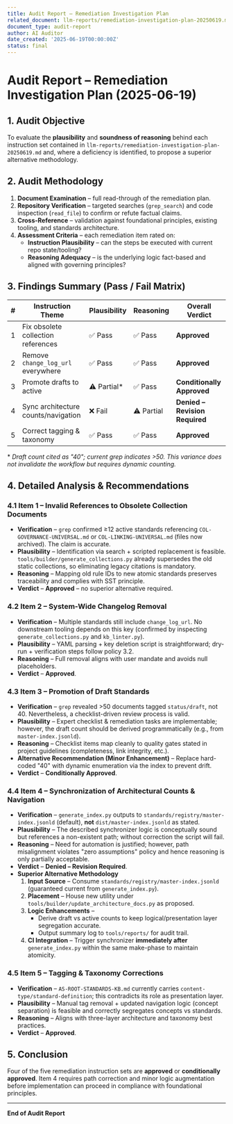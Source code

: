 ```yaml
---
title: Audit Report – Remediation Investigation Plan
related_document: llm-reports/remediation-investigation-plan-20250619.md
document_type: audit-report
author: AI Auditor
date_created: '2025-06-19T00:00:00Z'
status: final
---
```


# Audit Report – Remediation Investigation Plan (2025-06-19)

## 1. Audit Objective
To evaluate the **plausibility** and **soundness of reasoning** behind each instruction set contained in `llm-reports/remediation-investigation-plan-20250619.md` and, where a deficiency is identified, to propose a superior alternative methodology.

## 2. Audit Methodology
1. **Document Examination** – full read-through of the remediation plan.
2. **Repository Verification** – targeted searches (`grep_search`) and code inspection (`read_file`) to confirm or refute factual claims.
3. **Cross-Reference** – validation against foundational principles, existing tooling, and standards architecture.
4. **Assessment Criteria** – each remediation item rated on:
   * **Instruction Plausibility** – can the steps be executed with current repo state/tooling?
   * **Reasoning Adequacy** – is the underlying logic fact-based and aligned with governing principles?

## 3. Findings Summary (Pass / Fail Matrix)
| # | Instruction Theme | Plausibility | Reasoning | Overall Verdict |
|---|-------------------|--------------|-----------|-----------------|
| 1 | Fix obsolete collection references | ✅ Pass | ✅ Pass | **Approved** |
| 2 | Remove `change_log_url` everywhere | ✅ Pass | ✅ Pass | **Approved** |
| 3 | Promote drafts to active | ⚠️ Partial* | ✅ Pass | **Conditionally Approved** |
| 4 | Sync architecture counts/navigation | ❌ Fail | ⚠️ Partial | **Denied – Revision Required** |
| 5 | Correct tagging & taxonomy | ✅ Pass | ✅ Pass | **Approved** |

\* *Draft count cited as "40"; current grep indicates >50. This variance does not invalidate the workflow but requires dynamic counting.*

## 4. Detailed Analysis & Recommendations

### 4.1 Item 1 – Invalid References to Obsolete Collection Documents
* **Verification** – `grep` confirmed ≥12 active standards referencing `COL-GOVERNANCE-UNIVERSAL.md` or `COL-LINKING-UNIVERSAL.md` (files now archived). The claim is accurate.
* **Plausibility** – Identification via search + scripted replacement is feasible. `tools/builder/generate_collections.py` already supersedes the old static collections, so eliminating legacy citations is mandatory.
* **Reasoning** – Mapping old rule IDs to new atomic standards preserves traceability and complies with SST principle.
* **Verdict** – **Approved** – no superior alternative required.

### 4.2 Item 2 – System-Wide Changelog Removal
* **Verification** – Multiple standards still include `change_log_url`. No downstream tooling depends on this key (confirmed by inspecting `generate_collections.py` and `kb_linter.py`).
* **Plausibility** – YAML parsing + key deletion script is straightforward; dry-run + verification steps follow policy 3.2.
* **Reasoning** – Full removal aligns with user mandate and avoids null placeholders.
* **Verdict** – **Approved**.

### 4.3 Item 3 – Promotion of Draft Standards
* **Verification** – `grep` revealed >50 documents tagged `status/draft`, not 40. Nevertheless, a checklist-driven review process is valid.
* **Plausibility** – Expert checklist & remediation tasks are implementable; however, the draft count should be derived programmatically (e.g., from `master-index.jsonld`).
* **Reasoning** – Checklist items map cleanly to quality gates stated in project guidelines (completeness, link integrity, etc.).
* **Alternative Recommendation (Minor Enhancement)** – Replace hard-coded "40" with dynamic enumeration via the index to prevent drift.
* **Verdict** – **Conditionally Approved**.

### 4.4 Item 4 – Synchronization of Architectural Counts & Navigation
* **Verification** – `generate_index.py` outputs to `standards/registry/master-index.jsonld` (default), **not** `dist/master-index.jsonld` as stated.
* **Plausibility** – The described synchronizer logic is conceptually sound but references a non-existent path; without correction the script will fail.
* **Reasoning** – Need for automation is justified; however, path misalignment violates "zero assumptions" policy and hence reasoning is only partially acceptable.
* **Verdict** – **Denied – Revision Required**.
* **Superior Alternative Methodology**
  1. **Input Source** – Consume `standards/registry/master-index.jsonld` (guaranteed current from `generate_index.py`).
  2. **Placement** – House new utility under `tools/builder/update_architecture_docs.py` as proposed.
  3. **Logic Enhancements** –
     * Derive draft vs active counts to keep logical/presentation layer segregation accurate.
     * Output summary log to `tools/reports/` for audit trail.
  4. **CI Integration** – Trigger synchronizer **immediately after** `generate_index.py` within the same make-phase to maintain atomicity.

### 4.5 Item 5 – Tagging & Taxonomy Corrections
* **Verification** – `AS-ROOT-STANDARDS-KB.md` currently carries `content-type/standard-definition`; this contradicts its role as presentation layer.
* **Plausibility** – Manual tag removal + updated navigation logic (concept separation) is feasible and correctly segregates concepts vs standards.
* **Reasoning** – Aligns with three-layer architecture and taxonomy best practices.
* **Verdict** – **Approved**.

## 5. Conclusion
Four of the five remediation instruction sets are **approved** or **conditionally approved**. Item 4 requires path correction and minor logic augmentation before implementation can proceed in compliance with foundational principles.

---
**End of Audit Report** 